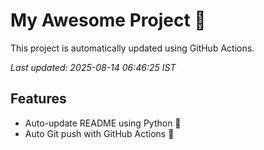 # My Awesome Project 🚀

This project is automatically updated using GitHub Actions.

_Last updated: 2025-08-14 06:46:25 IST_

## Features
- Auto-update README using Python 🐍
- Auto Git push with GitHub Actions 🤖
